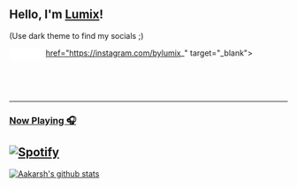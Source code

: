 

## Hello, I'm <a href="https://lumix.is-a.dev" target="_blank">Lumix</a>!
(Use dark theme to find my socials ;)

<a href="https://lumix.is-a.dev" target="_blank"><img align="left" alt="lumix.is-a.dev" width="22px" src="https://github.com/Aakarsh-B/trying-repos/blob/master/www.svg" />href="https://instagram.com/bylumix_" target="_blank"><img align="left" alt="Lumix | Instagram" width="22px" src="https://github.com/Aakarsh-B/trying-repos/blob/master/insta.svg" />
<a href="https://twitter.com/lumixxxx https://www.w3.org/html/" target="_blank"><img align="left" alt="Lumix | Twitter" width="22px" src="https://github.com/Aakarsh-B/trying-repos/blob/master/twitter.svg" />


<br />
<br />
<br />

---



### Now Playing 🎧

[![Spotify](https://github-readme-remake.vercel.app/api/spotify)](https://open.spotify.com/user/mr5jgbqp3jw221j271iz2nix9)
<br/>
---

[![Aakarsh's github stats](https://github-readme-stats.vercel.app/api?username=Aakarsh-B&include_all_commits=true&count_private=true&show_icons=true&line_height=20&title_color=FFFFFF&icon_color=FFFFFF&text_color=FFFFFF&bg_color=0D1117)](https://github.com/anuraghazra/github-readme-stats)
